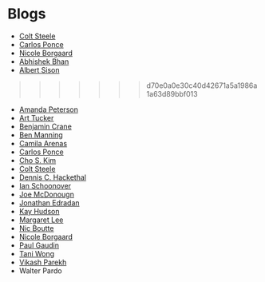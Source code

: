 # Blogs

* [Colt Steele](http://google.com)
* [Carlos Ponce](https://medium.com/@jcponce510/day-one-at-general-assembly-or-a-new-chapter-in-life-339f4243dec9)
* [Nicole Borgaard](https://medium.com/@whyGaard)
* [Abhishek Bhan](https://medium.com/@abhishekbhan/web-development-ae63f82ca91d)
* [Albert Sison](http://albson.postach.io)
>>>>>>> d70e0a0e30c40d42671a5a1986a1a63d89bbf013
* [Amanda Peterson](https://medium.com/@AmandaPetersn/)
* [Art Tucker](https://medium.com/@SmrtArt/well-here-we-go-1a8b933ab18e)
* [Benjamin Crane](https://medium.com/@benjamincrane)
* [Ben Manning](https://medium.com/@pookymane/the-big-coding-adventure-4ef5df47cd7a)
* [Camila Arenas](http://mcarenash.wordpress.com/)
* [Carlos Ponce](https://medium.com/@jcponce510/day-one-at-general-assembly-or-a-new-chapter-in-life-339f4243dec9)
* [Cho S. Kim](http://www.choskim.me)
* [Colt Steele]()
* [Dennis C. Hackethal]()
* [Ian Schoonover](https://medium.com/@ianschoonover)
* [Joe McDonougn](http://athentica.com/general-assembly-web-development-immersive/)
* [Jonathan Edradan](https://medium.com/@jmedradan)
* [Kay Hudson](http://tuune.me/day-1-installfest/)
* [Margaret Lee](https://medium.com/@margrtlee)
* [Nic Boutte](http://nic510.tumblr.com/)
* [Nicole Borgaard](https://medium.com/@whyGaard)
* [Paul Gaudin](https://medium.com/@paulgaudin/back-to-em-school-em-68c4876364aa)
* [Tani Wong](https://medium.com/@taniw)
* [Vikash Parekh](https://medium.com/@vikash/well-hello-world-my-name-is-vikash-parekh-and-i-have-created-this-blog-in-order-to-track-the-a6f0813c6bb2)
* Walter Pardo 
